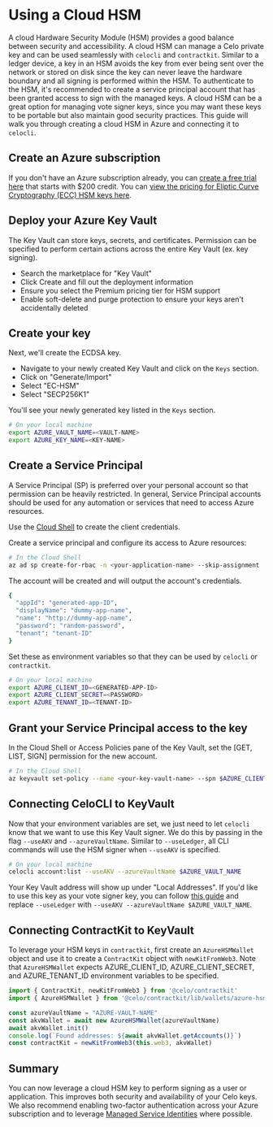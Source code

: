 # Using a Cloud HSM

A cloud Hardware Security Module \(HSM\) provides a good balance between security and accessibility. A cloud HSM can manage a Celo private key and can be used seamlessly with `celocli` and `contractkit`. Similar to a ledger device, a key in an HSM avoids the key from ever being sent over the network or stored on disk since the key can never leave the hardware boundary and all signing is performed within the HSM. To authenticate to the HSM, it's recommended to create a service principal account that has been granted access to sign with the managed keys. A cloud HSM can be a great option for managing vote signer keys, since you may want these keys to be portable but also maintain good security practices. This guide will walk you through creating a cloud HSM in Azure and connecting it to `celocli`.

## Create an Azure subscription

If you don't have an Azure subscription already, you can [create a free trial here](https://azure.microsoft.com/free/) that starts with $200 credit. You can [view the pricing for Eliptic Curve Cryptography \(ECC\) HSM keys here](https://azure.microsoft.com/pricing/details/key-vault/).

## Deploy your Azure Key Vault

The Key Vault can store keys, secrets, and certificates. Permission can be specified to perform certain actions across the entire Key Vault \(ex. key signing\).

* Search the marketplace for "Key Vault"
* Click Create and fill out the deployment information
* Ensure you select the Premium pricing tier for HSM support
* Enable soft-delete and purge protection to ensure your keys aren't accidentally deleted

## Create your key

Next, we'll create the ECDSA key.

* Navigate to your newly created Key Vault and click on the `Keys` section. 
* Click on "Generate/Import"
* Select "EC-HSM"
* Select "SECP256K1"

You'll see your newly generated key listed in the `Keys` section.

```bash
# On your local machine
export AZURE_VAULT_NAME=<VAULT-NAME>
export AZURE_KEY_NAME=<KEY-NAME>
```

## Create a Service Principal

A Service Principal \(SP\) is preferred over your personal account so that permission can be heavily restricted. In general, Service Principal accounts should be used for any automation or services that need to access Azure resources.

Use the [Cloud Shell](https://shell.azure.com/bash) to create the client credentials.

Create a service principal and configure its access to Azure resources:

```bash
# In the Cloud Shell
az ad sp create-for-rbac -n <your-application-name> --skip-assignment
```

The account will be created and will output the account's credentials.

```bash
{
  "appId": "generated-app-ID",
  "displayName": "dummy-app-name",
  "name": "http://dummy-app-name",
  "password": "random-password",
  "tenant": "tenant-ID"
}
```

Set these as environment variables so that they can be used by `celocli` or `contractkit`.

```bash
# On your local machine
export AZURE_CLIENT_ID=<GENERATED-APP-ID>
export AZURE_CLIENT_SECRET=<PASSWORD>
export AZURE_TENANT_ID=<TENANT-ID>
```

## Grant your Service Principal access to the key

In the Cloud Shell or Access Policies pane of the Key Vault, set the \[GET, LIST, SIGN\] permission for the new account.

```bash
# In the Cloud Shell
az keyvault set-policy --name <your-key-vault-name> --spn $AZURE_CLIENT_ID --key-permissions get list sign
```

## Connecting CeloCLI to KeyVault

Now that your environment variables are set, we just need to let `celocli` know that we want to use this Key Vault signer. We do this by passing in the flag `--useAKV` and `--azureVaultName`. Similar to `--useLedger`, all CLI commands will use the HSM signer when `--useAKV` is specified.

```bash
# On your local machine
celocli account:list --useAKV --azureVaultName $AZURE_VAULT_NAME
```

Your Key Vault address will show up under "Local Addresses". If you'd like to use this key as your vote signer key, you can follow [this guide](../../celo-owner-guide/quick-start.md#authorize-vote-signer-keys) and replace `--useLedger` with `--useAKV --azureVaultName $AZURE_VAULT_NAME`.

## Connecting ContractKit to KeyVault

To leverage your HSM keys in `contractkit`, first create an `AzureHSMWallet` object and use it to create a `ContractKit` object with `newKitFromWeb3`. Note that `AzureHSMWallet` expects AZURE\_CLIENT\_ID, AZURE\_CLIENT\_SECRET, and AZURE\_TENANT\_ID environment variables to be specified.

```javascript
import { ContractKit, newKitFromWeb3 } from '@celo/contractkit'
import { AzureHSMWallet } from '@celo/contractkit/lib/wallets/azure-hsm-wallet'

const azureVaultName = "AZURE-VAULT-NAME"
const akvWallet = await new AzureHSMWallet(azureVaultName)
await akvWallet.init()
console.log(`Found addresses: ${await akvWallet.getAccounts()}`)
const contractKit = newKitFromWeb3(this.web3, akvWallet)
```

## Summary

You can now leverage a cloud HSM key to perform signing as a user or application. This improves both security and availability of your Celo keys. We also recommend enabling two-factor authentication across your Azure subscription and to leverage [Managed Service Identities](https://docs.microsoft.com/azure/active-directory/managed-identities-azure-resources/overview) where possible.

